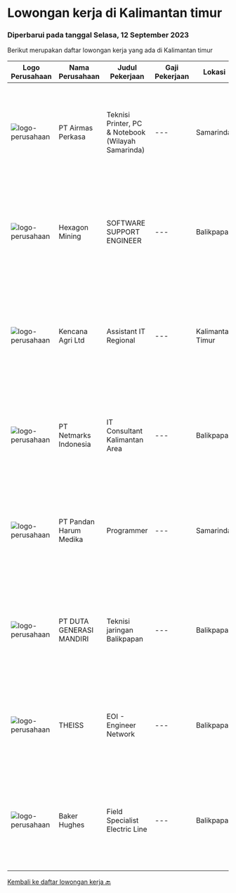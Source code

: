 
  # Lowongan kerja di Kalimantan timur

  ### Diperbarui pada tanggal Selasa, 12 September 2023

  Berikut merupakan daftar lowongan kerja yang ada di Kalimantan timur

  |Logo Perusahaan | Nama Perusahaan | Judul Pekerjaan | Gaji Pekerjaan | Lokasi | Deskripsi | Tanggal diunggah | Pranala |
  | -------------- | --------------- | --------------- | --------- | --------- | -------------- | ------- | ----------- |
  |![logo-perusahaan](https://image-service-cdn.seek.com.au/e058612ba3ea3c8a5db01b881de07c38d7462a24/ee4dce1061f3f616224767ad58cb2fc751b8d2dc)|PT Airmas Perkasa|Teknisi Printer, PC & Notebook (Wilayah Samarinda)|---|Samarinda|Deskripsi Pekerjaan: Check dan eskalasi part yang dibutuhkan unit printer/PC/NB/AIO Backup dan restore data PC/NB/AIO Replace part unit...|Selasa, 05 September 2023|https://www.jobstreet.co.id/id/job/teknisi-printer-pc-notebook-wilayah-samarinda-4458866?token=0~2f6e9a77-998e-4ec1-8e75-d1b9e549d20a&sectionRank=1&jobId=jobstreet-id-job-4458866|
|![logo-perusahaan](https://image-service-cdn.seek.com.au/d1d09bd0ebdd1f5270c4a992ac425bb7da8ba366/ee4dce1061f3f616224767ad58cb2fc751b8d2dc)|Hexagon Mining|SOFTWARE SUPPORT ENGINEER|---|Balikpapan|Are you passionate about working with cutting-edge, proven technology in complex mining environments?Do you aspire to provide top-notch technical...|Rabu, 30 Agustus 2023|https://www.jobstreet.co.id/id/job/software-support-engineer-4453911?token=0~2f6e9a77-998e-4ec1-8e75-d1b9e549d20a&sectionRank=2&jobId=jobstreet-id-job-4453911|
|![logo-perusahaan](https://image-service-cdn.seek.com.au/4a3c807efc3b92b00766337d39dd50879b755289/ee4dce1061f3f616224767ad58cb2fc751b8d2dc)|Kencana Agri Ltd|Assistant IT Regional|---|Kalimantan Timur|Kualifikasi: Usia maks 30 tahun Memiliki pendidikan D3/S1 llmu komputer atau Teknik komputer. Memiliki pengalaman sebagai IT minimal 2 tahun. Memiliki...|Senin, 21 Agustus 2023|https://www.jobstreet.co.id/id/job/assistant-it-regional-4442428?token=0~2f6e9a77-998e-4ec1-8e75-d1b9e549d20a&sectionRank=3&jobId=jobstreet-id-job-4442428|
|![logo-perusahaan](https://image-service-cdn.seek.com.au/70d04e3ce9db8d3018f940c9b7350b25d6c5e04b/ee4dce1061f3f616224767ad58cb2fc751b8d2dc)|PT Netmarks Indonesia|IT Consultant Kalimantan Area|---|Balikpapan|Responsibility: Work closely with clients to understand their business and technology requirements Create Bill of Quantity (BoQ) &amp; develop...|Senin, 21 Agustus 2023|https://www.jobstreet.co.id/id/job/it-consultant-kalimantan-area-4442306?token=0~2f6e9a77-998e-4ec1-8e75-d1b9e549d20a&sectionRank=4&jobId=jobstreet-id-job-4442306|
|![logo-perusahaan](https://image-service-cdn.seek.com.au/ca14b774bc8d77f6b3bbd6acd6f5f40bb16d13d3/ee4dce1061f3f616224767ad58cb2fc751b8d2dc)|PT Pandan Harum Medika|Programmer|---|Samarinda|Menguasai SQL Language Menguasai PHP, Java Script, JSON Memahami penggunaan composer dan laravel Memahami penggunaan SIMRS Khanza (Nilai Tambah)...|Jumat, 18 Agustus 2023|https://www.jobstreet.co.id/id/job/programmer-4441073?token=0~2f6e9a77-998e-4ec1-8e75-d1b9e549d20a&sectionRank=5&jobId=jobstreet-id-job-4441073|
|![logo-perusahaan](https://image-service-cdn.seek.com.au/f6d4c20e039a9103d16d613786829da485a07a5f/ee4dce1061f3f616224767ad58cb2fc751b8d2dc)|PT DUTA GENERASI MANDIRI|Teknisi jaringan Balikpapan|---|Balikpapan|Kualifikiasi : 1. Pendidikan min. SMK Jurusan TKJ, RPL, Kelistrikan, Elektro, Teknik Informatika, Teknik Telekomunikasi, Sistem Informasi. 2. IPK min....|Sabtu, 26 Agustus 2023|https://www.jobstreet.co.id/id/job/teknisi-jaringan-balikpapan-1036778035?token=0~2f6e9a77-998e-4ec1-8e75-d1b9e549d20a&sectionRank=6&jobId=jobstreet-id-job-1036778035|
|![logo-perusahaan](https://i.ibb.co/sqvTCh9/112815900-stock-vector-no-image-available-icon-flat-vector.webp)|THEISS|EOI - Engineer Network|---|Balikpapan|About usWith a global business, we offer diverse and rewarding careers. We are committed to Thiess being a company and a culture where great people...|Selasa, 22 Agustus 2023|https://www.jobstreet.co.id/id/job/eoi-engineer-network-1036748903?token=0~2f6e9a77-998e-4ec1-8e75-d1b9e549d20a&sectionRank=7&jobId=jobstreet-id-job-1036748903|
|![logo-perusahaan](https://image-service-cdn.seek.com.au/f265e6d35d90e3a2d84b670c7c68b9a179cb4668/ee4dce1061f3f616224767ad58cb2fc751b8d2dc)|Baker Hughes|Field Specialist Electric Line|---|Balikpapan|Field Specialist Electric LineWould you like to work in the field supporting our customers?Do you enjoy working with cutting-edge technology? Join our...|Jumat, 18 Agustus 2023|https://www.jobstreet.co.id/id/job/field-specialist-electric-line-1036718781?token=0~2f6e9a77-998e-4ec1-8e75-d1b9e549d20a&sectionRank=8&jobId=jobstreet-id-job-1036718781|


  [Kembali ke daftar lowongan kerja 🔙](../README.md#daftar-lowongan-kerja)
  